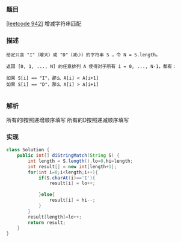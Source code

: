 ### 题目

[[leetcode 942]](https://leetcode-cn.com/problems/di-string-match/submissions/) 增减字符串匹配

### 描述

````
给定只含 "I"（增大）或 "D"（减小）的字符串 S ，令 N = S.length。

返回 [0, 1, ..., N] 的任意排列 A 使得对于所有 i = 0, ..., N-1，都有：

如果 S[i] == "I"，那么 A[i] < A[i+1]
如果 S[i] == "D"，那么 A[i] > A[i+1]


````

### 解析

所有的I按照递增顺序填写
所有的D按照递减顺序填写

### 实现

```java
class Solution {
    public int[] diStringMatch(String S) {
        int length = S.length(),lo=0,hi=length;
        int result[] = new int[length+1];
        for(int i=0;i<length;i++){
            if(S.charAt(i)=='I'){
                result[i] = lo++;
                
            }else{
                result[i] = hi--;
            }
        }
        result[length]=lo++;
        return result;
    }
}
```